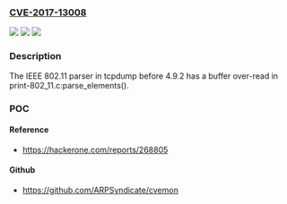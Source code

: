 ### [CVE-2017-13008](https://cve.mitre.org/cgi-bin/cvename.cgi?name=CVE-2017-13008)
![](https://img.shields.io/static/v1?label=Product&message=n%2Fa&color=blue)
![](https://img.shields.io/static/v1?label=Version&message=n%2Fa&color=blue)
![](https://img.shields.io/static/v1?label=Vulnerability&message=n%2Fa&color=brighgreen)

### Description

The IEEE 802.11 parser in tcpdump before 4.9.2 has a buffer over-read in print-802_11.c:parse_elements().

### POC

#### Reference
- https://hackerone.com/reports/268805

#### Github
- https://github.com/ARPSyndicate/cvemon

